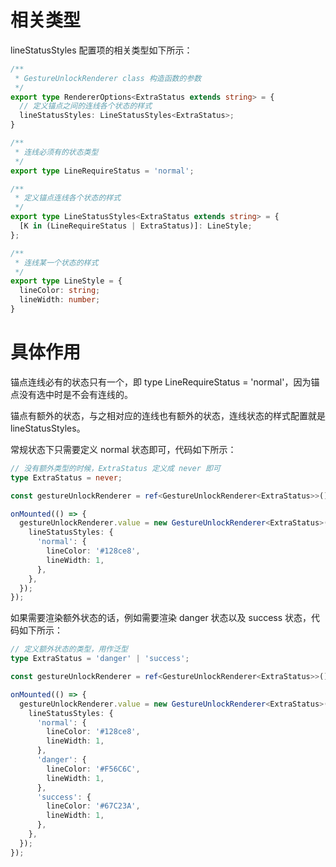 # 相关类型
lineStatusStyles 配置项的相关类型如下所示：
```ts
/**
 * GestureUnlockRenderer class 构造函数的参数
 */
export type RendererOptions<ExtraStatus extends string> = {
  // 定义锚点之间的连线各个状态的样式
  lineStatusStyles: LineStatusStyles<ExtraStatus>;
}

/**
 * 连线必须有的状态类型
 */
export type LineRequireStatus = 'normal';

/**
 * 定义锚点连线各个状态的样式
 */
export type LineStatusStyles<ExtraStatus extends string> = {
  [K in (LineRequireStatus | ExtraStatus)]: LineStyle;
};

/**
 * 连线某一个状态的样式
 */
export type LineStyle = {
  lineColor: string;
  lineWidth: number;
}
```

# 具体作用
锚点连线必有的状态只有一个，即 type LineRequireStatus = 'normal'，因为锚点没有选中时是不会有连线的。

锚点有额外的状态，与之相对应的连线也有额外的状态，连线状态的样式配置就是 lineStatusStyles。

常规状态下只需要定义 normal 状态即可，代码如下所示：
```ts
// 没有额外类型的时候，ExtraStatus 定义成 never 即可
type ExtraStatus = never;

const gestureUnlockRenderer = ref<GestureUnlockRenderer<ExtraStatus>>();

onMounted(() => {
  gestureUnlockRenderer.value = new GestureUnlockRenderer<ExtraStatus>({
    lineStatusStyles: {
      'normal': {
        lineColor: '#128ce8',
        lineWidth: 1,
      },
    },
  });
});
```
如果需要渲染额外状态的话，例如需要渲染 danger 状态以及 success 状态，代码如下所示：
```ts
// 定义额外状态的类型，用作泛型
type ExtraStatus = 'danger' | 'success';

const gestureUnlockRenderer = ref<GestureUnlockRenderer<ExtraStatus>>();

onMounted(() => {
  gestureUnlockRenderer.value = new GestureUnlockRenderer<ExtraStatus>({
    lineStatusStyles: {
      'normal': {
        lineColor: '#128ce8',
        lineWidth: 1,
      },
      'danger': {
        lineColor: '#F56C6C',
        lineWidth: 1,
      },
      'success': {
        lineColor: '#67C23A',
        lineWidth: 1,
      },
    },
  });
});
```